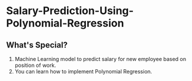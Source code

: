 # Salary-Prediction-Using-Polynomial-Regression
## What's Special?
  1. Machine Learning model to predict salary for new employee based on position of work.
  2. You can learn how to implement Polynomial Regression.
